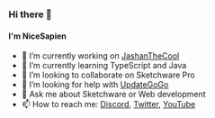 ### Hi there 👋
#### I'm NiceSapien




- 🔭 I’m currently working on [JashanTheCool](https://jashan.rf.gd/ "JashanTheCool site")
- 🌱 I’m currently learning TypeScript and Java
- 👯 I’m looking to collaborate on Sketchware Pro
- 🤔 I’m looking for help with [UpdateGoGo](https://updategogo.classicwing.ml/ "UpdateGoGo site")
- 💬 Ask me about Sketchware or Web development
- 📫 How to reach me: [Discord](https://discord.gg/Th9FP25TsK), [Twitter](https://twitter.com/nicesapien), [YouTube](https://youtube.com/NiceSapien)
